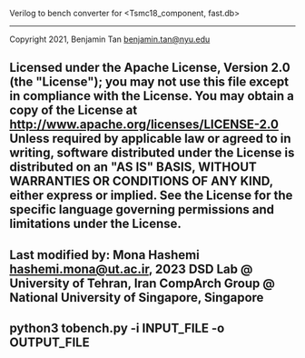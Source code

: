 Verilog to bench converter for <Tsmc18_component, fast.db>

 -------------------------------------------------------------------------------
 Copyright 2021, Benjamin Tan <benjamin.tan@nyu.edu>

 Licensed under the Apache License, Version 2.0 (the "License");
 you may not use this file except in compliance with the License.
 You may obtain a copy of the License at
     http://www.apache.org/licenses/LICENSE-2.0
 Unless required by applicable law or agreed to in writing, software
 distributed under the License is distributed on an "AS IS" BASIS,
 WITHOUT WARRANTIES OR CONDITIONS OF ANY KIND, either express or implied.
 See the License for the specific language governing permissions and
 limitations under the License.
 -------------------------------------------------------------------------------
 Last modified by: Mona Hashemi <hashemi.mona@ut.ac.ir>, 2023
 DSD Lab @ University of Tehran, Iran
 CompArch Group @ National University of Singapore, Singapore
 -------------------------------------------------------------------------------
 python3 tobench.py -i INPUT_FILE -o OUTPUT_FILE
 -------------------------------------------------------------------------------
